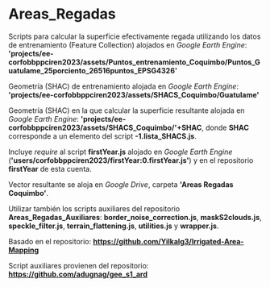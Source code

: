 # Areas_Regadas

Scripts para calcular la superficie efectivamente regada utilizando los datos de entrenamiento (Feature Collection) alojados en _Google Earth Engine_:
__'projects/ee-corfobbppciren2023/assets/Puntos_entrenamiento_Coquimbo/Puntos_Guatulame_25porciento_26516puntos_EPSG4326'__

Geometría (SHAC) de entrenamiento alojada en _Google Earth Engine_:
__'projects/ee-corfobbppciren2023/assets/SHACS_Coquimbo/Guatulame'__

Geometría (SHAC) en la que calcular la superficie resultante alojada en _Google Earth Engine_:
__'projects/ee-corfobbppciren2023/assets/SHACS_Coquimbo/'+SHAC__, 
donde __SHAC__ corresponde a un elemento del script __-1.lista_SHACS.js__.

Incluye _require_ al script __firstYear.js__ alojado en _Google Earth Engine_ (__'users/corfobbppciren2023/firstYear:0.firstYear.js'__) y en el repositorio __firstYear__ de esta cuenta.

Vector resultante se aloja en _Google Drive_, carpeta __'Areas Regadas Coquimbo'__.

Utilizar también los scripts auxiliares del repositorio __Areas_Regadas_Auxiliares__: __border_noise_correction.js__, __maskS2clouds.js__, __speckle_filter.js__, __terrain_flattening.js__, __utilities.js__ y __wrapper.js__.

Basado en el repositorio:
__https://github.com/Yilkalg3/Irrigated-Area-Mapping__

Script auxiliares provienen del repositorio:
__https://github.com/adugnag/gee_s1_ard__
